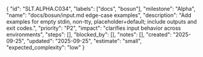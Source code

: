 {
  "id": "SLT.ALPHA.C034",
  "labels": ["docs", "bosun"],
  "milestone": "Alpha",
  "name": "docs/bosun/input.md edge-case examples",
  "description": "Add examples for empty stdin, non-tty, placeholder+default; include outputs and exit codes.",
  "priority": "P2",
  "impact": "clarifies input behavior across environments",
  "steps": [],
  "blocked_by": [],
  "notes": [],
  "created": "2025-09-25",
  "updated": "2025-09-25",
  "estimate": "small",
  "expected_complexity": "low"
}

